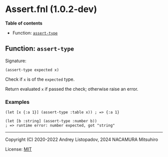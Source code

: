 # Assert.fnl (1.0.2-dev)

**Table of contents**

- Function: [`assert-type`](#function-assert-type)

## Function: `assert-type`

Signature:

```
(assert-type expected x)
```

Check if `x` is of the `expected` type.

Return evaluated `x` if passed the check; otherwise raise an error.

### Examples

```fennel
(let [x {:a 1}] (assert-type :table x)) ; => {:a 1}
```

```fennel
(let [b :string] (assert-type :number b))
; => runtime error: number expected, got "string"
```

---

Copyright (C) 2020-2022 Andrey Listopadov, 2024 NACAMURA Mitsuhiro

License: [MIT](https://git.sr.ht/~m15a/fnldoc/tree/main/item/LICENSE)

<!-- Generated with Fnldoc 1.0.2-dev
     https://sr.ht/~m15a/fnldoc/ -->
